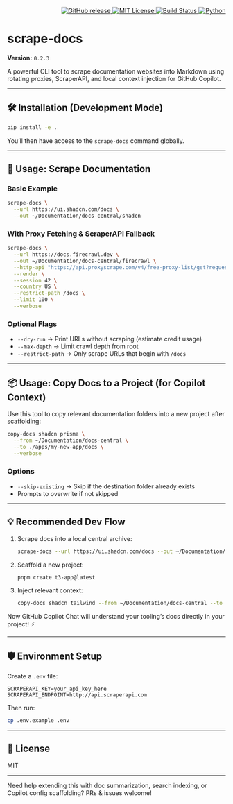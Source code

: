 <p align="right">
  <a href="https://github.com/landonfears/scrape-docs/releases">
    <img alt="GitHub release" src="https://img.shields.io/github/v/release/landonfears/scrape-docs?label=version">
  </a>
  <a href="https://github.com/landonfears/scrape-docs/blob/main/LICENSE">
    <img alt="MIT License" src="https://img.shields.io/github/license/landonfears/scrape-docs">
  </a>
  <a href="https://github.com/landonfears/scrape-docs/actions/workflows/release.yml">
    <img alt="Build Status" src="https://github.com/landonfears/scrape-docs/actions/workflows/release.yml/badge.svg">
  </a>
  <a href="https://www.python.org/downloads/">
    <img alt="Python" src="https://img.shields.io/badge/python-3.7%2B-blue.svg">
  </a>
</p>

# scrape-docs

**Version:** `0.2.3`

A powerful CLI tool to scrape documentation websites into Markdown using rotating proxies, ScraperAPI, and local context injection for GitHub Copilot.

---

## 🛠 Installation (Development Mode)

```bash
pip install -e .
```

You’ll then have access to the `scrape-docs` command globally.

---

## 🚀 Usage: Scrape Documentation

### Basic Example

```bash
scrape-docs \
  --url https://ui.shadcn.com/docs \
  --out ~/Documentation/docs-central/shadcn
```

### With Proxy Fetching & ScraperAPI Fallback

```bash
scrape-docs \
  --url https://docs.firecrawl.dev \
  --out ~/Documentation/docs-central/firecrawl \
  --http-api "https://api.proxyscrape.com/v4/free-proxy-list/get?request=display_proxies&proxy_format=protocolipport&format=text" \
  --render \
  --session 42 \
  --country US \
  --restrict-path /docs \
  --limit 100 \
  --verbose
```

### Optional Flags

- `--dry-run` → Print URLs without scraping (estimate credit usage)
- `--max-depth` → Limit crawl depth from root
- `--restrict-path` → Only scrape URLs that begin with `/docs`

---

## 📦 Usage: Copy Docs to a Project (for Copilot Context)

Use this tool to copy relevant documentation folders into a new project after scaffolding:

```bash
copy-docs shadcn prisma \
  --from ~/Documentation/docs-central \
  --to ./apps/my-new-app/docs \
  --verbose
```

### Options

- `--skip-existing` → Skip if the destination folder already exists
- Prompts to overwrite if not skipped

---

## 💡 Recommended Dev Flow

1. Scrape docs into a local central archive:

   ```bash
   scrape-docs --url https://ui.shadcn.com/docs --out ~/Documentation/docs-central/shadcn
   ```

2. Scaffold a new project:

   ```bash
   pnpm create t3-app@latest
   ```

3. Inject relevant context:
   ```bash
   copy-docs shadcn tailwind --from ~/Documentation/docs-central --to ./apps/new-project/docs
   ```

Now GitHub Copilot Chat will understand your tooling’s docs directly in your project! ⚡

---

## 🛡 Environment Setup

Create a `.env` file:

```env
SCRAPERAPI_KEY=your_api_key_here
SCRAPERAPI_ENDPOINT=http://api.scraperapi.com
```

Then run:

```bash
cp .env.example .env
```

---

## 📄 License

MIT

---

Need help extending this with doc summarization, search indexing, or Copilot config scaffolding? PRs & issues welcome!
